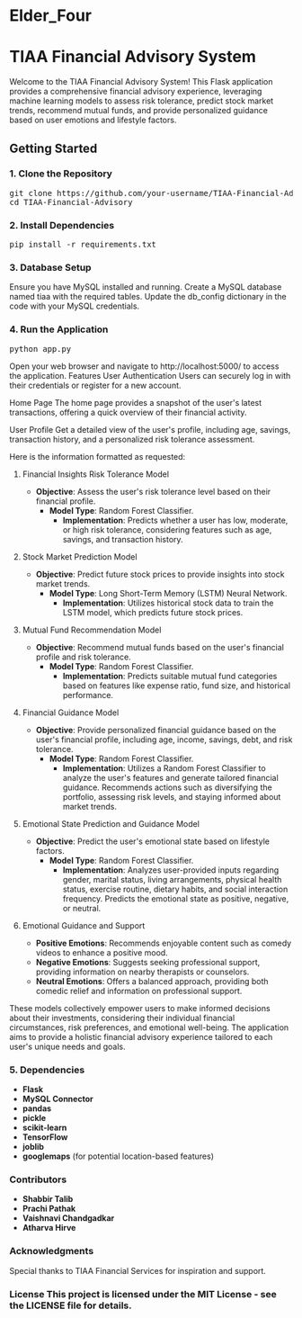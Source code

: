 # Elder_Four 
# TIAA Financial Advisory System 
Welcome to the TIAA Financial Advisory System! This Flask application provides a comprehensive financial advisory experience, leveraging machine learning models to assess risk tolerance, predict stock market trends, recommend mutual funds, and provide personalized guidance based on user emotions and lifestyle factors. 

## Getting Started 

### 1. Clone the Repository 
<pre>
git clone https://github.com/your-username/TIAA-Financial-Advisory.git
cd TIAA-Financial-Advisory
</pre>
### 2. Install Dependencies
<pre>
pip install -r requirements.txt
</pre>

### 3. Database Setup 
Ensure you have MySQL installed and running. 
Create a MySQL database named tiaa with the required tables. 
Update the db_config dictionary in the code with your MySQL credentials. 

### 4. Run the Application 
<pre>
python app.py
</pre>
Open your web browser and navigate to http://localhost:5000/ to access the application. 
Features User Authentication Users can securely log in with their credentials or register for a new account. 

Home Page The home page provides a snapshot of the user's latest transactions, offering a quick overview of their financial activity. 

User Profile Get a detailed view of the user's profile, including age, savings, transaction history, and a personalized risk tolerance assessment. 

Here is the information formatted as requested:

1. Financial Insights Risk Tolerance Model 
   - **Objective**: Assess the user's risk tolerance level based on their financial profile.
     - **Model Type**: Random Forest Classifier.
       - **Implementation**: Predicts whether a user has low, moderate, or high risk tolerance, considering features such as age, savings, and transaction history.

2. Stock Market Prediction Model 
   - **Objective**: Predict future stock prices to provide insights into stock market trends.
     - **Model Type**: Long Short-Term Memory (LSTM) Neural Network.
       - **Implementation**: Utilizes historical stock data to train the LSTM model, which predicts future stock prices.

3. Mutual Fund Recommendation Model 
   - **Objective**: Recommend mutual funds based on the user's financial profile and risk tolerance.
     - **Model Type**: Random Forest Classifier.
       - **Implementation**: Predicts suitable mutual fund categories based on features like expense ratio, fund size, and historical performance.

4. Financial Guidance Model 
   - **Objective**: Provide personalized financial guidance based on the user's financial profile, including age, income, savings, debt, and risk tolerance.
     - **Model Type**: Random Forest Classifier.
       - **Implementation**: Utilizes a Random Forest Classifier to analyze the user's features and generate tailored financial guidance. Recommends actions such as diversifying the portfolio, assessing risk levels, and staying informed about market trends.

5. Emotional State Prediction and Guidance Model 
   - **Objective**: Predict the user's emotional state based on lifestyle factors.
     - **Model Type**: Random Forest Classifier.
       - **Implementation**: Analyzes user-provided inputs regarding gender, marital status, living arrangements, physical health status, exercise routine, dietary habits, and social interaction frequency. Predicts the emotional state as positive, negative, or neutral.

6. Emotional Guidance and Support 
   - **Positive Emotions**: Recommends enjoyable content such as comedy videos to enhance a positive mood.
   - **Negative Emotions**: Suggests seeking professional support, providing information on nearby therapists or counselors.
   - **Neutral Emotions**: Offers a balanced approach, providing both comedic relief and information on professional support.

These models collectively empower users to make informed decisions about their investments, considering their individual financial circumstances, risk preferences, and emotional well-being. The application aims to provide a holistic financial advisory experience tailored to each user's unique needs and goals. 

### 5. Dependencies 

- **Flask**
- **MySQL Connector**
- **pandas**
- **pickle**
- **scikit-learn**
- **TensorFlow**
- **joblib**
- **googlemaps** (for potential location-based features)

### Contributors 
- **Shabbir Talib**
- **Prachi Pathak**
- **Vaishnavi Chandgadkar**
- **Atharva Hirve**

### Acknowledgments 
Special thanks to TIAA Financial Services for inspiration and support. 

### License This project is licensed under the MIT License - see the LICENSE file for details.
